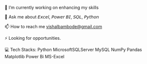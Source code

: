 🔭 I’m currently working on enhancing my skills

💬 Ask me about 𝘌𝘹𝘤𝘦𝘭, 𝘗𝘰𝘸𝘦𝘳 𝘉𝘐, 𝘚𝘘𝘓, 𝘗𝘺𝘵𝘩𝘰𝘯

📫 How to reach me vishalbambode@gmail.com

⚡ Looking for opportunities.


💻 Tech Stacks:
Python 
MicrosoftSQLServer 
MySQL NumPy Pandas Matplotlib 
Power Bi
MS-Excel

<!---
vish313/vish313 is a ✨ special ✨ repository because its `README.md` (this file) appears on your GitHub profile.
You can click the Preview link to take a look at your changes.
--->
